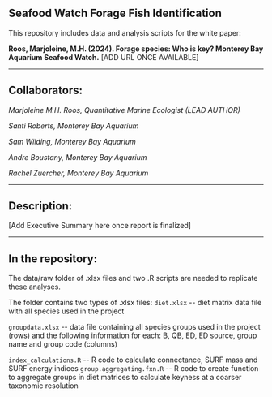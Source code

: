 <!-- badges: start -->
<!-- badges: end -->

## Seafood Watch Forage Fish Identification

This repository includes data and analysis scripts for the white paper:

**Roos, Marjoleine, M.H. (2024). Forage species: Who is key? Monterey Bay Aquarium Seafood Watch.** [ADD URL ONCE AVAILABLE]

---
## Collaborators:
*Marjoleine M.H. Roos, Quantitative Marine Ecologist (LEAD AUTHOR)*

*Santi Roberts, Monterey Bay Aquarium*

*Sam Wilding, Monterey Bay Aquarium*

*Andre Boustany, Monterey Bay Aquarium*

*Rachel Zuercher, Monterey Bay Aquarium*


---
## Description:
[Add Executive Summary here once report is finalized]

--- 
## In the repository:
The data/raw folder of .xlsx files and two .R scripts are needed to replicate these analyses.

The folder contains two types of .xlsx files:
`diet.xlsx` -- diet matrix data file with all species used in the project

`groupdata.xlsx` -- data file containing all species groups used in the project (rows) 
and the following information for each: B, QB, ED, ED source, group name and group code (columns)

`index_calculations.R` -- R code to calculate connectance, SURF mass and SURF energy indices
`group.aggregating.fxn.R` -- R code to create function to aggregate groups in diet matrices to calculate keyness at a coarser taxonomic resolution


